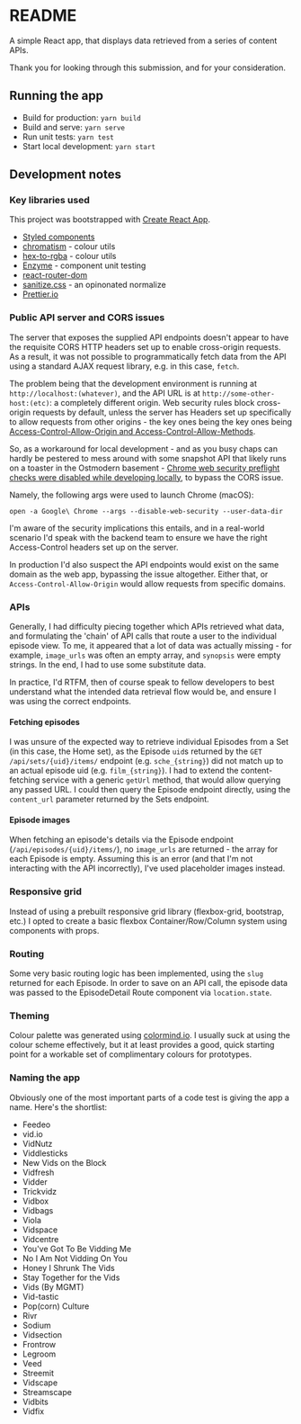 # README

A simple React app, that displays data retrieved from a series of content APIs.

Thank you for looking through this submission, and for your consideration.

## Running the app

* Build for production: `yarn build`
* Build and serve: `yarn serve`
* Run unit tests: `yarn test`
* Start local development: `yarn start`

## Development notes

### Key libraries used

This project was bootstrapped with [Create React App](https://github.com/facebookincubator/create-react-app).

* [Styled components](https://www.npmjs.com/package/styled-components)
* [chromatism](https://www.npmjs.com/package/chromatism) - colour utils
* [hex-to-rgba](https://www.npmjs.com/package/hex-to-rgba) - colour utils
* [Enzyme](https://www.npmjs.com/package/enzyme) - component unit testing
* [react-router-dom](https://www.npmjs.com/package/react-router-dom)
* [sanitize.css](https://www.npmjs.com/package/sanitize.css) - an opinonated normalize
* [Prettier.io](https://prettier.io/)

### Public API server and CORS issues

The server that exposes the supplied API endpoints doesn't appear to have the requisite CORS HTTP headers set up to enable cross-origin requests. As a result, it was not possible to programmatically fetch data from the API using a standard AJAX request library, e.g. in this case, `fetch`.

The problem being that the development environment is running at `http://localhost:(whatever)`, and the API URL is at `http://some-other-host:(etc)`: a completely different origin. Web security rules block cross-origin requests by default, unless the server has Headers set up specifically to allow requests from other origins - the key ones being the key ones being [Access-Control-Allow-Origin and Access-Control-Allow-Methods](https://developer.mozilla.org/en-US/docs/Web/HTTP/CORS#The_HTTP_response_headers).

So, as a workaround for local development - and as you busy chaps can hardly be pestered to mess around with some snapshot API that likely runs on a toaster in the Ostmodern basement - [Chrome web security preflight checks were disabled while developing locally](https://stackoverflow.com/questions/3102819/disable-same-origin-policy-in-chrome), to bypass the CORS issue.

Namely, the following args were used to launch Chrome (macOS):

```
open -a Google\ Chrome --args --disable-web-security --user-data-dir
```

I'm aware of the security implications this entails, and in a real-world scenario I'd speak with the backend team to ensure we have the right Access-Control headers set up on the server.

In production I'd also suspect the API endpoints would exist on the same domain as the web app, bypassing the issue altogether. Either that, or `Access-Control-Allow-Origin` would allow requests from specific domains.

### APIs

Generally, I had difficulty piecing together which APIs retrieved what data, and formulating the 'chain' of API calls that route a user to the individual episode view. To me, it appeared that a lot of data was actually missing - for example, `image_urls` was often an empty array, and `synopsis` were empty strings. In the end, I had to use some substitute data.

In practice, I'd RTFM, then of course speak to fellow developers to best understand what the intended data retrieval flow would be, and ensure I was using the correct endpoints.

#### Fetching episodes

I was unsure of the expected way to retrieve individual Episodes from a Set (in this case, the Home set), as the Episode `uid`s returned by the `GET /api/sets/{uid}/items/` endpoint (e.g. `sche_{string}`) did not match up to an actual episode uid (e.g. `film_{string}`). I had to extend the content-fetching service with a generic `getUrl` method, that would allow querying any passed URL. I could then query the Episode endpoint directly, using the `content_url` parameter returned by the Sets endpoint.

#### Episode images

When fetching an episode's details via the Episode endpoint (`/api/episodes/{uid}/items/`), no `image_urls` are returned - the array for each Episode is empty. Assuming this is an error (and that I'm not interacting with the API incorrectly), I've used placeholder images instead.

### Responsive grid

Instead of using a prebuilt responsive grid library (flexbox-grid, bootstrap, etc.) I opted to create a basic flexbox Container/Row/Column system using components with props.

### Routing

Some very basic routing logic has been implemented, using the `slug` returned for each Episode. In order to save on an API call, the episode data was passed to the EpisodeDetail Route component via `location.state`.

### Theming

Colour palette was generated using [colormind.io](http://colormind.io/). I usually suck at using the colour scheme effectively, but it at least provides a good, quick starting point for a workable set of complimentary colours for prototypes.

### Naming the app

Obviously one of the most important parts of a code test is giving the app a name. Here's the shortlist:

* Feedeo
* vid.io
* VidNutz
* Viddlesticks
* New Vids on the Block
* Vidfresh
* Vidder
* Trickvidz
* Vidbox
* Vidbags
* Viola
* Vidspace
* Vidcentre
* You've Got To Be Vidding Me
* No I Am Not Vidding On You
* Honey I Shrunk The Vids
* Stay Together for the Vids
* Vids (By MGMT)
* Vid-tastic
* Pop(corn) Culture
* Rivr
* Sodium
* Vidsection
* Frontrow
* Legroom
* Veed
* Streemit
* Vidscape
* Streamscape
* Vidbits
* Vidfix

